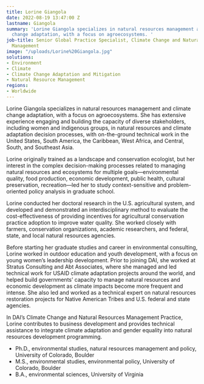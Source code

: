 ```yaml
---
title: Lorine Giangola
date: 2022-08-19 13:47:00 Z
lastname: Giangola
summary: 'Lorine Giangola specializes in natural resources management and climate
  change adaptation, with a focus on agroecosystems. '
job-title: Senior Global Practice Specialist, Climate Change and Natural Resources
  Management
image: "/uploads/Lorine%20Giangola.jpg"
solutions:
- Environment
- Climate
- Climate Change Adaptation and Mitigation
- Natural Resource Management
regions:
- Worldwide
---
```


Lorine Giangola specializes in natural resources management and climate change adaptation, with a focus on agroecosystems. She has extensive experience engaging and building the capacity of diverse stakeholders, including women and indigenous groups, in natural resources and climate adaptation decision processes, with on-the-ground technical work in the United States, South America, the Caribbean, West Africa, and Central, South, and Southeast Asia.
 
Lorine originally trained as a landscape and conservation ecologist, but her interest in the complex decision-making processes related to managing natural resources and ecosystems for multiple goals—environmental quality, food production, economic development, public health, cultural preservation, recreation—led her to study context-sensitive and problem-oriented policy analysis in graduate school.
 
Lorine conducted her doctoral research in the U.S. agricultural system, and developed and demonstrated an interdisciplinary method to evaluate the cost-effectiveness of providing incentives for agricultural conservation practice adoption to improve water quality. She worked closely with farmers, conservation organizations, academic researchers, and federal, state, and local natural resources agencies.
 
Before starting her graduate studies and career in environmental consulting, Lorine worked in outdoor education and youth development, with a focus on young women’s leadership development. Prior to joining DAI, she worked at Stratus Consulting and Abt Associates, where she managed and led technical work for USAID climate adaptation projects around the world, and helped build governments’ capacity to manage natural resources and economic development as climate impacts become more frequent and intense. She also led and worked as a technical expert on natural resources restoration projects for Native American Tribes and U.S. federal and state agencies.
 
In DAI’s Climate Change and Natural Resources Management Practice, Lorine contributes to business development and provides technical assistance to integrate climate adaptation and gender equality into natural resources development programming.
 
* Ph.D., environmental studies, natural resources management and policy, University of Colorado, Boulder
* M.S., environmental studies, environmental policy, University of Colorado, Boulder
* B.A., environmental sciences, University of Virginia